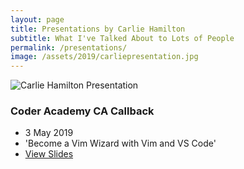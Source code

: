 ```yaml
---
layout: page
title: Presentations by Carlie Hamilton
subtitle: What I've Talked About to Lots of People
permalink: /presentations/
image: /assets/2019/carliepresentation.jpg
---
```

![Carlie Hamilton Presentation](/assets/2019/carliepresentation.jpg)
### Coder Academy CA Callback 
- 3 May 2019
- 'Become a Vim Wizard with Vim and VS Code'
- [View Slides](/assets/presentations/2019-vim-wizard-carlie-hamilton.pdf)